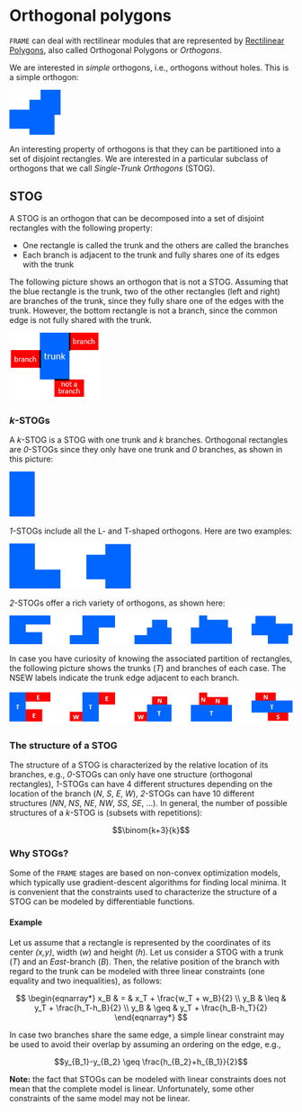 # Orthogonal polygons

`FRAME` can deal with rectilinear modules that are represented by
[Rectilinear Polygons](https://en.wikipedia.org/wiki/Rectilinear_polygon), 
also called Orthogonal Polygons or *Orthogons*.

We are interested in *simple* orthogons, i.e., orthogons without holes. This is a simple orthogon:

<img src="pict/no-stog.png" alt="Rectilinear floorplan" style="height: 80px;"/>

An interesting property of orthogons is that they can be partitioned into a set of disjoint rectangles.
We are interested in a particular subclass of orthogons that we call *Single-Trunk Orthogons* (STOG).

## STOG

A STOG is an orthogon that can be decomposed into a set of disjoint rectangles with the following property:
* One rectangle is called the trunk and the others are called the branches
* Each branch is adjacent to the trunk and fully shares one of its edges with the trunk

The following picture shows an orthogon that is not a STOG. Assuming that the blue rectangle is the trunk, two
of the other rectangles (left and right) are branches of the trunk, since they fully share one of the edges
with the trunk. However, the bottom rectangle is not a branch, since the common edge is not fully shared
with the trunk.

<img src="pict/trunk_branch.png" alt="Trunk and branches" style="height: 120px;"/>

### *k*-STOGs

A *k*-STOG is a STOG with one trunk and *k* branches. Orthogonal rectangles are *0*-STOGs since they only
have one trunk and *0* branches, as shown in this picture:

<img src="pict/zero-stog.png" alt="0-STOG" style="height: 80px;"/>

*1*-STOGs include all the L- and T-shaped orthogons. Here are two examples:

<img src="pict/one-stog.png" alt="1-STOGs" style="height: 80px;"/>

*2*-STOGs offer a rich variety of orthogons, as shown here:

<img src="pict/two-stog.png" alt="2-STOGs" style="width: 700px;"/>

In case you have curiosity of knowing the associated partition of rectangles, the following picture
shows the trunks (*T*) and branches of each case. The NSEW labels indicate the trunk edge adjacent to each branch.

<img src="pict/two-stog-rectangles.png" alt="Rectangles of 2-STOGs" style="width: 700px;"/>

### The structure of a STOG

The structure of a STOG is characterized by the relative location of its branches, e.g., *0*-STOGs can only have one
structure (orthogonal rectangles), *1*-STOGs can have 4 different structures depending on the location of the branch
(*N*, *S*, *E*, *W*), *2*-STOGs can have 10 different structures (*NN*, *NS*, *NE*, *NW*, *SS*, *SE*, ...). In general,
the number of possible structures of a *k*-STOG is (subsets with repetitions):

$$\binom{k+3}{k}$$

### Why STOGs?

Some of the `FRAME` stages are based on non-convex optimization models, which typically use gradient-descent algorithms
for finding local minima. It is convenient that the constraints used to characterize the structure of a STOG
can be modeled by differentiable functions. 

#### Example

Let us assume that a rectangle is represented by the coordinates of its center *(x,y)*, width (*w*) and height
(*h*). Let us consider a STOG with a trunk (*T*) and an *East*-branch (*B*). Then, the relative position of the branch
with regard to the trunk can be modeled with three linear constraints (one equality and two inequalities), as follows:

$$
\begin{eqnarray*}
x_B & = & x_T + \frac{w_T + w_B}{2} \\
y_B & \leq & y_T + \frac{h_T-h_B}{2} \\ 
y_B & \geq &  y_T + \frac{h_B-h_T}{2}
\end{eqnarray*}
$$

In case two branches share the same edge, a simple linear constraint may be used to avoid their overlap by
assuming an ordering on the edge, e.g.,

$$y_{B_1}-y_{B_2} \geq \frac{h_{B_2}+h_{B_1}}{2}$$

**Note:** the fact that STOGs can be modeled with linear constraints does not mean that the complete model is linear.
Unfortunately, some other constraints of the same model may not be linear.


